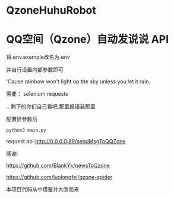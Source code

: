 # QzoneHuhuRobot  
# QQ空间（Qzone）自动发说说 API

将.env.example改名为.env

并自行设置内部参数即可


 

'Cause rainbow won't light up the sky unless you let it rain.  

需要：
selenium
requests  

...剩下的你们自己看吧,那里报错装那里


配置好参数后
```
python3 main.py
```

request api:http://0.0.0.0:89/sendMsgToQQZone

感谢:

https://github.com/BlankYk/newsToQzone

https://github.com/luolongfei/qzone-spider

本项目代码从中借鉴并大改而来
